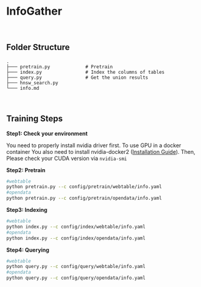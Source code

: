 <div>
    <h1>InfoGather</h1>
</div>


<br>

<h2>Folder Structure</h2>

```
.
├─── pretrain.py             # Pretrain
├─── index.py                # Index the columns of tables
├─── query.py                # Get the union results                         
├─── hnsw_search.py     
└─── info.md
```

<br>

<h2>Training Steps</h2>

**Step1: Check your environment**

You need to properly install nvidia driver first. To use GPU in a docker container You also need to install nvidia-docker2 ([Installation Guide](https://docs.nvidia.com/datacenter/cloud-native/container-toolkit/install-guide.html#docker)). Then, Please check your CUDA version via `nvidia-smi`

**Step2: Pretrain**

```sh
#webtable
python pretrain.py --c config/pretrain/webtable/info.yaml
#opendata
python pretrain.py --c config/pretrain/opendata/info.yaml
```

**Step3: Indexing**

```sh
#webtable
python index.py --c config/index/webtable/info.yaml
#opendata
python index.py --c config/index/opendata/info.yaml
```

**Step4: Querying**

```sh
#webtable
python query.py --c config/query/webtable/info.yaml
#opendata
python query.py --c config/query/opendata/info.yaml
```